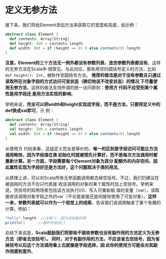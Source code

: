 定义无参方法
================================================================================
接下来，我们将给Element添加方法来获取它的宽度和高度，如示例：
```scala
abstract class Element {
  def contents: Array[String]
  def height: Int = contents.length
  def width: Int = if (height == 0) 0 else contents(0).length
}
```
**注意，Element的三个方法无一例外都没有参数列表，连空参数列表都没有**。这样的无参方法在Scala中
很常见。与此对应，那些用空的圆括号定义的方法，比如`def height(): Int`，被称作空圆括号方法。
**推荐的做法是对于没有参数且只通过读取所在对象字段的方式访问可变状态（确切地说不改变状态）的情况
下尽量使用无参方法**。这样的做法支持所谓的统一访问原则：**使用方 代码不应受到某个属性是用字段还
是用方法实现的影响**。

举例来说，**完全可以把width和height实现成字段，而不是方法，只要将定义中的def换成val即可**。示
例：
```scala
abstract class Element {
  def contents: Array[String]
  val height: Int = contents.length
  val width: Int = if (height == 0) 0 else contents(0).length
}
```
从使用方 代码来看，这组定义完全是等价的。**唯一的区别是字段访问可能比方法调用略快，因为字段值在类
初始化时就被预先计算好，而不是每次方法调用时都重新计算。另一方面，字段需要每个Element对象为其分
配额外的内存空间，因此属性实现为字段好还是方法好，这个问题取决于类的用法**。

从原理上讲，可以对Scala所有无参函数调用都去掉空括号。不过，我们仍建议在被调用的方法不仅只代表接
收该调用的对象的某个属性时加上空括号。举例来说，空括号的知用场景包括该方法执行I/O、写入可重新赋
值的变量（var），读取接收该调用对象字段之外的var（不论是直接还是间接地使用了可变对象）。**这样
一来，参数列表就可以作为一个视觉上的线索**，告诉我们该调用触发了某个有趣的计算。例如：
```scala
"hello".length  //没有()，因为没有副作用
println()      //最好别省去()
```
总结下来说是，**Scala鼓励我们将那些不接收参数也没有副作用的方法定义为无参方法（即省去空括号）。
同时，对于有副作用的方法，不应该省去空括号，因为省掉括号以后这个方法调用看上去就像是字段选择，因
此你的使用方可能会对其副作用感到意外**。





